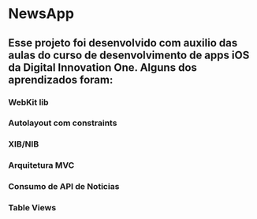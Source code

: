 # NewsApp

## Esse projeto foi desenvolvido com auxilio das aulas do curso de desenvolvimento de apps iOS da Digital Innovation One. Alguns dos aprendizados foram:

### WebKit lib 
### Autolayout com constraints 
### XIB/NIB
### Arquitetura MVC 
### Consumo de API de Noticias
### Table Views
